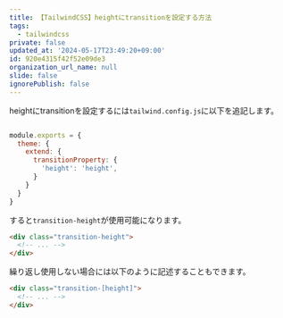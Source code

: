```yaml
---
title: 【TailwindCSS】heightにtransitionを設定する方法
tags:
  - tailwindcss
private: false
updated_at: '2024-05-17T23:49:20+09:00'
id: 920e4315f42f52e09de3
organization_url_name: null
slide: false
ignorePublish: false
---
```

heightにtransitionを設定するには`tailwind.config.js`に以下を追記します。


```js:tailwind.config.js

module.exports = {
  theme: {
    extend: {
      transitionProperty: {
        'height': 'height',
      }
    }
  }
}

```

すると`transition-height`が使用可能になります。

```html
<div class="transition-height">
  <!-- ... -->
</div>
```


繰り返し使用しない場合には以下のように記述することもできます。

```html
<div class="transition-[height]">
  <!-- ... -->
</div>
```
